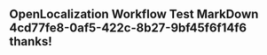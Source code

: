 <properties
ms.topic="hero-topic"
ms.test1="hero-topic"
ms.test2="test"/>


## OpenLocalization Workflow Test MarkDown 4cd77fe8-0af5-422c-8b27-9bf45f6f14f6 thanks!



<!--HONumber=Aug16_HO1-->



